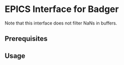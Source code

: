 # EPICS Interface for Badger

Note that this interface does not filter NaNs in buffers.

## Prerequisites

## Usage
